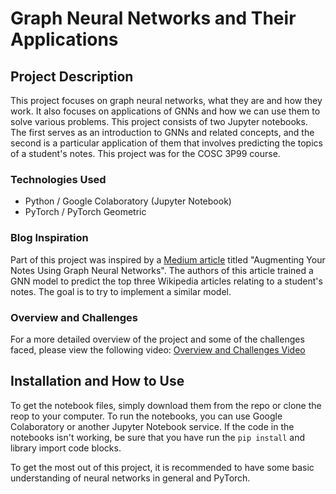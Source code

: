 # Graph Neural Networks and Their Applications

## Project Description

This project focuses on graph neural networks, what they are and how they work. It also focuses on applications of GNNs and how we can use them to solve various problems. This project consists of two Jupyter notebooks. The first serves as an introduction to GNNs and related concepts, and the second is a particular application of them that involves predicting the topics of a student's notes. This project was for the COSC 3P99 course.

### Technologies Used

- Python / Google Colaboratory (Jupyter Notebook)
- PyTorch / PyTorch Geometric

### Blog Inspiration

Part of this project was inspired by a [Medium article](https://medium.com/stanford-cs224w/augmenting-your-notes-using-graph-neural-networks-e61f0898033a) titled "Augmenting Your Notes Using Graph Neural Networks". The authors of this article trained a GNN model to predict the top three Wikipedia articles relating to a student's notes. The goal is to try to implement a similar model.

### Overview and Challenges

For a more detailed overview of the project and some of the challenges faced, please view the following video: [Overview and Challenges Video](https://www.youtube.com/watch?v=qPU6xWx640Q)

## Installation and How to Use

To get the notebook files, simply download them from the repo or clone the reop to your computer. To run the notebooks, you can use Google Colaboratory or another Jupyter Notebook service. If the code in the notebooks isn't working, be sure that you have run the `pip install` and library import code blocks.

To get the most out of this project, it is recommended to have some basic understanding of neural networks in general and PyTorch.
